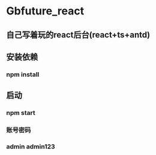 # Gbfuture_react
## 自己写着玩的react后台(react+ts+antd)

## 安装依赖
### npm install

## 启动
### npm start

### 账号密码
### admin  admin123
